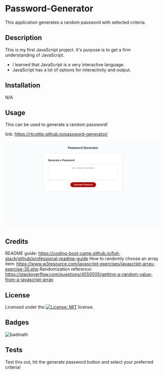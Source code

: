 # Password-Generator

This application generates a random password with selected criteria.

## Description

This is my first JavaScript project. It's purpose is to get a firm understanding of JavaScript.

- I learned that JavaScript is a very interactive language.
- JavaScript has a lot of options for interactivity and output.

## Installation

N/A

## Usage

This can be used to generate a random password!

link: https://rtcottle.github.io/password-generator/

![screenshot](screenshot.png)

## Credits

README guide: https://coding-boot-camp.github.io/full-stack/github/professional-readme-guide
How to randomly choose an array item: https://www.w3resource.com/javascript-exercises/javascript-array-exercise-35.php
Randomization reference: https://stackoverflow.com/questions/4550505/getting-a-random-value-from-a-javascript-array

## License

Licensed under the [![License: MIT](https://img.shields.io/badge/License-MIT-yellow.svg)](./LICENSE) license.

## Badges

![badmath](https://img.shields.io/github/languages/top/lernantino/badmath)

## Tests

Test this out, hit the generate password button and select your preferred criteria!
